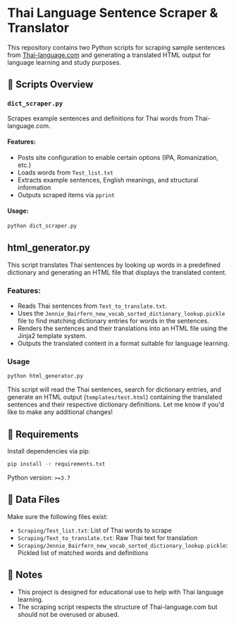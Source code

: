 # Thai Language Sentence Scraper & Translator

This repository contains two Python scripts for scraping sample sentences from [Thai-language.com](http://www.thai-language.com) and generating a translated HTML output for language learning and study purposes.

## 📜 Scripts Overview

### `dict_scraper.py`

Scrapes example sentences and definitions for Thai words from Thai-language.com.

#### Features:
- Posts site configuration to enable certain options (IPA, Romanization, etc.)
- Loads words from `Test_list.txt`
- Extracts example sentences, English meanings, and structural information
- Outputs scraped items via `pprint`

#### Usage:
```bash
python dict_scraper.py
```

## html_generator.py 
This script translates Thai sentences by looking up words in a predefined dictionary and generating an HTML file that displays the translated content.

### Features:
- Reads Thai sentences from `Text_to_translate.txt`.
- Uses the `Jennie_Bairfern_new_vocab_sorted_dictionary_lookup.pickle` file to find matching dictionary entries for words in the sentences.
- Renders the sentences and their translations into an HTML file using the Jinja2 template system.
- Outputs the translated content in a format suitable for language learning.

### Usage 
```bash
python html_generator.py
```
This script will read the Thai sentences, search for dictionary entries, and generate an HTML output (`templates/test.html`) containing the translated sentences and their respective dictionary definitions.
Let me know if you'd like to make any additional changes!

## 🔧 Requirements
Install dependencies via pip:
```bash
pip install -r requirements.txt
```
Python version: `>=3.7`

## 📂 Data Files
Make sure the following files exist:
- `Scraping/Test_list.txt`: List of Thai words to scrape
- `Scraping/Text_to_translate.txt`: Raw Thai text for translation
- `Scraping/Jennie_Bairfern_new_vocab_sorted_dictionary_lookup.pickle`: Pickled list of matched words and definitions

## 📝 Notes
- This project is designed for educational use to help with Thai language learning.
- The scraping script respects the structure of Thai-language.com but should not be overused or abused.





